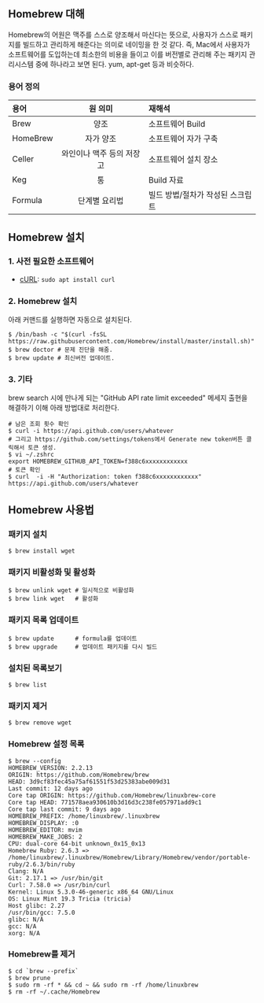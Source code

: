 Homebrew 대해
---------------
Homebrew의 어원은 맥주를 스스로 양조해서 마신다는 뜻으로, 사용자가 스스로 패키지를 빌드하고 관리하게 해준다는 의미로 네이밍을 한 것 같다. 즉, Mac에서 사용자가 소프트웨어를 도입하는데 최소한의 비용을 들이고 이를 버전별로 관리해 주는 패키지 관리시스템 중에 하나라고 보면 된다. yum, apt-get 등과 비슷하다.

### 용어 정의
|   용어    |    원 의미            |     재해석                |
| :------- |:-------------------:|:------------------------ |
| Brew     | 양조                 | 소프트웨어 Build            |
| HomeBrew | 자가 양조             | 소프트웨어 자가 구축          |
| Celler   | 와인이나 맥주 등의 저장고 | 소프트웨어 설치 장소          |
| Keg      | 통                  | Build 자료               |
| Formula  | 단계별 요리법          | 빌드 방법/절차가 작성된 스크립트 |

Homebrew 설치
---------------
### 1. 사전 필요한 소프트웨어
- [cURL](https://curl.haxx.se/): `sudo apt install curl`

### 2. Homebrew 설치
아래 커맨드를 실행하면 자동으로 설치된다.
```
$ /bin/bash -c "$(curl -fsSL https://raw.githubusercontent.com/Homebrew/install/master/install.sh)"
$ brew doctor # 문제 진단을 해줌.
$ brew update # 최신버전 업데이트.
```

### 3. 기타
brew search 시에 만나게 되는 "GitHub API rate limit exceeded" 메세지 출현을 해결하기 이해 아래 방법대로 처리한다.
```
# 남은 조회 횟수 확인
$ curl -i https://api.github.com/users/whatever
# 그리고 https://github.com/settings/tokens에서 Generate new token버튼 클릭해서 토큰 생성.
$ vi ~/.zshrc
export HOMEBREW_GITHUB_API_TOKEN=f388c6xxxxxxxxxxxx
# 토큰 확인
$ curl  -i -H "Authorization: token f388c6xxxxxxxxxxxx" https://api.github.com/users/whatever
```

Homebrew 사용법
---------------
### 패키지 설치
```
$ brew install wget
```

### 패키지 비활성화 및 활성화
```
$ brew unlink wget # 일시적으로 비활성화
$ brew link wget   # 활성화
```

### 패키지 목록 업데이트
```
$ brew update      # formula를 업데이트
$ brew upgrade     # 업데이트 패키지를 다시 빌드
```

### 설치된 목록보기
```
$ brew list
```

### 패키지 제거
```
$ brew remove wget
```

### Homebrew 설정 목록
```
$ brew --config
HOMEBREW_VERSION: 2.2.13
ORIGIN: https://github.com/Homebrew/brew
HEAD: 3d9cf83fec45a75af61551f53d25383abe009d31
Last commit: 12 days ago
Core tap ORIGIN: https://github.com/Homebrew/linuxbrew-core
Core tap HEAD: 771578aea930610b3d16d3c238fe057971add9c1
Core tap last commit: 9 days ago
HOMEBREW_PREFIX: /home/linuxbrew/.linuxbrew
HOMEBREW_DISPLAY: :0
HOMEBREW_EDITOR: mvim
HOMEBREW_MAKE_JOBS: 2
CPU: dual-core 64-bit unknown_0x15_0x13
Homebrew Ruby: 2.6.3 => /home/linuxbrew/.linuxbrew/Homebrew/Library/Homebrew/vendor/portable-ruby/2.6.3/bin/ruby
Clang: N/A
Git: 2.17.1 => /usr/bin/git
Curl: 7.58.0 => /usr/bin/curl
Kernel: Linux 5.3.0-46-generic x86_64 GNU/Linux
OS: Linux Mint 19.3 Tricia (tricia)
Host glibc: 2.27
/usr/bin/gcc: 7.5.0
glibc: N/A
gcc: N/A
xorg: N/A
```

### Homebrew를 제거
```
$ cd `brew --prefix`
$ brew prune
$ sudo rm -rf * && cd ~ && sudo rm -rf /home/linuxbrew
$ rm -rf ~/.cache/Homebrew
```
